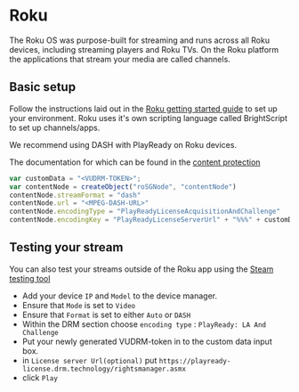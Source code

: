 # Roku

 The Roku OS was purpose-built for streaming and runs across all Roku devices, including streaming players and Roku TVs. On the Roku platform the applications that stream your media are called channels.

## Basic setup

Follow the instructions laid out in the [Roku getting started guide](https://developer.roku.com/en-gb/docs/developer-program/getting-started/roku-dev-prog.md) to set up your environment. Roku uses it's own scripting language called BrightScript to set up channels/apps.

We recommend using DASH with PlayReady on Roku devices.

The documentation for which can be found in the [content protection](https://developer.roku.com/en-gb/docs/specs/content-protection.md)

```javascript
var customData = "<VUDRM-TOKEN>";
var contentNode = createObject("roSGNode", "contentNode")
contentNode.streamFormat = "dash"
contentNode.url = "<MPEG-DASH-URL>"
contentNode.encodingType = "PlayReadyLicenseAcquisitionAndChallenge"
contentNode.encodingKey = "PlayReadyLicenseServerUrl" + "%%%" + customData
```

## Testing your stream

You can also test your streams outside of the Roku app using the [Steam testing tool](https://developer.roku.com/en-gb/docs/developer-program/dev-tools/tools-overview.md#stream-testing-tool)

- Add your device `IP` and `Model` to the device manager.
- Ensure that `Mode` is set to `Video`
- Ensure that `Format` is set to either `Auto` or `DASH`
- Within the DRM section choose `encoding type` : `PlayReady: LA And Challenge`
- Put your newly generated VUDRM-token in to the custom data input box.
- in `License server Url(optional)` put `https://playready-license.drm.technology/rightsmanager.asmx`
- click `Play`
